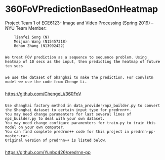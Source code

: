 # 360FoVPredictionBasedOnHeatmap
Project Team 1 of ECE6123- Image and Video Processing (Spring 2019) – NYU
Team Member:

        Tianfei Song (N)
        Meijuan Wang (N15457318)
        Bohan Zhang (N13992422)
###
    We treat FOV prediction as a sequence to sequence problem. Using heatmap of 10 secs as the input, then predicting the heatmap of future ten secs
###
    we use the dataset of Shanghai to make the prediction. For Convlstm model we use the code from Chenge Li.
###
https://github.com/ChengeLi/360FoV
###
    Use shanghai factory method in data_provider/npz_builder.py to convert the Shanghai dataset to certain input type for predrnn++.
    You may need change paramenters for last several lines of npz_builder.py to deal with your own dataset.
    You may need change configure paramenters for train.py to train this model on your own computer.
    You can find complete predrnn++ code for this project in predrnn-pp-master.rar.
    Original version of predrnn++ is listed below.
###
https://github.com/Yunbo426/predrnn-pp

